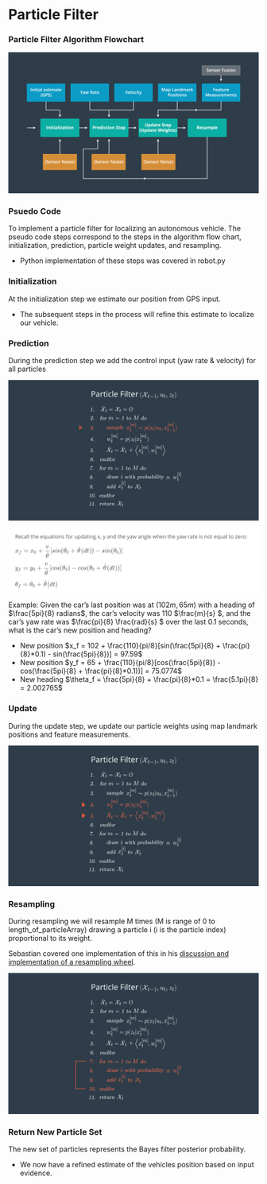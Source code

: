 # Particle Filter

### Particle Filter Algorithm Flowchart
![Particle Filter Algorithm Flowchart](filter_flow_chart.png)

### Psuedo Code
To implement a particle filter for localizing an autonomous vehicle. The pseudo code steps correspond to the steps in the algorithm flow chart, initialization, prediction, particle weight updates, and resampling.
- Python implementation of these steps was covered in robot.py

### Initialization
At the initialization step we estimate our position from GPS input. 
- The subsequent steps in the process will refine this estimate to localize our vehicle.

### Prediction
During the prediction step we add the control input (yaw rate & velocity) for all particles

![Particle Filter Prediction Step](filter_prediction.png)

![Particle Filter Prediction Update](filter_prediction_update.png)

Example: Given the car’s last position was at $(102m, 65m)$ with a heading of $\frac{5pi}{8} radians$, the car’s velocity was 110 $\frac{m}{s} $, and the car’s yaw rate was $\frac{pi}{8} \frac{rad}{s} $ over the last 0.1 seconds, what is the car’s new position and heading?

- New position $x_f = 102 + \frac{110}{pi/8}[sin(\frac{5pi}{8} + \frac{pi}{8}*0.1) - sin(\frac{5pi}{8})] = 97.59$
- New position $y_f = 65 + \frac{110}{pi/8}[cos(\frac{5pi}{8}) - cos(\frac{5pi}{8} + \frac{pi}{8}*0.1))] =  75.0774$
- New heading $\theta_f = \frac{5pi}{8} + \frac{pi}{8}*0.1 = \frac{5.1pi}{8} = 2.002765$

### Update
During the update step, we update our particle weights using map landmark positions and feature measurements.

![Particle Filter Update Step](filter_update.png)

### Resampling
During resampling we will resample M times (M is range of 0 to length_of_particleArray) drawing a particle i (i is the particle index) proportional to its weight.

Sebastian covered one implementation of this in his [discussion and implementation of a resampling wheel](https://youtu.be/wNQVo6uOgYA).

![Particle Filter Resampling Step](filter_resampling.png)

### Return New Particle Set
The new set of particles represents the Bayes filter posterior probability. 
- We now have a refined estimate of the vehicles position based on input evidence.
  
